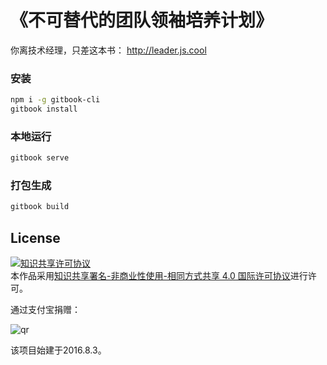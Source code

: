 # 《不可替代的团队领袖培养计划》

你离技术经理，只差这本书： <http://leader.js.cool>

### 安装

```bash
npm i -g gitbook-cli
gitbook install
```

### 本地运行

```bash
gitbook serve
```

### 打包生成

```bash
gitbook build
```

## License

<a rel="license" href="http://creativecommons.org/licenses/by-nc-sa/4.0/"><img alt="知识共享许可协议" style="border-width:0" src="https://i.creativecommons.org/l/by-nc-sa/4.0/88x31.png" /></a><br />本作品采用<a rel="license" href="http://creativecommons.org/licenses/by-nc-sa/4.0/">知识共享署名-非商业性使用-相同方式共享 4.0 国际许可协议</a>进行许可。

通过支付宝捐赠：

![qr](https://cloud.githubusercontent.com/assets/1890238/15489630/fccbb9cc-2193-11e6-9fed-b93c59d6ef37.png)

该项目始建于2016.8.3。
